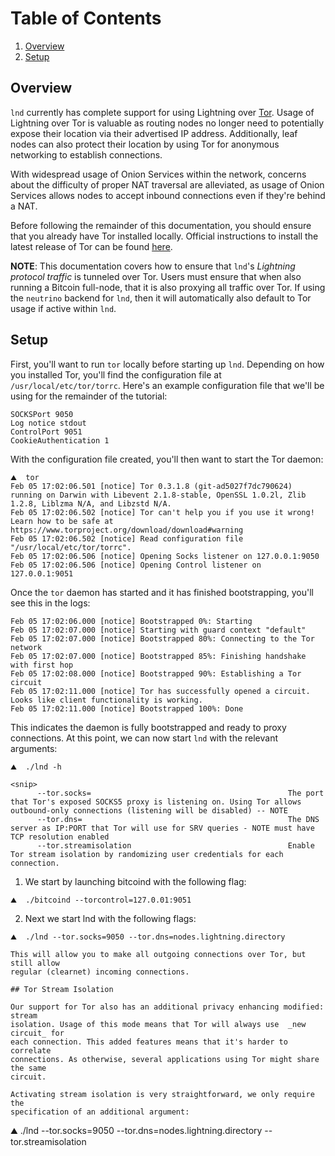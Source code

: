 # Table of Contents
1. [Overview](#overview)
2. [Setup](#setup)

## Overview

`lnd` currently has complete support for using Lightning over
[Tor](https://www.torproject.org/). Usage of Lightning over Tor is valuable as
routing nodes no longer need to potentially expose their location via their
advertised IP address. Additionally, leaf nodes can also protect their location
by using Tor for anonymous networking to establish connections.

With widespread usage of Onion Services within the network, concerns about the
difficulty of proper NAT traversal are alleviated, as usage of Onion Services
allows nodes to accept inbound connections even if they're behind a NAT.

Before following the remainder of this documentation, you should ensure that
you already have Tor installed locally. Official instructions to install the
latest release of Tor can be found
[here](https://www.torproject.org/docs/tor-doc-unix.html.en).

**NOTE**: This documentation covers how to ensure that `lnd`'s _Lightning
protocol traffic_ is tunneled over Tor. Users must ensure that when also running
a Bitcoin full-node, that it is also proxying all traffic over Tor. If using the
`neutrino` backend for `lnd`, then it will automatically also default to Tor
usage if active within `lnd`.

## Setup

First, you'll want to run `tor` locally before starting up `lnd`. Depending on
how you installed Tor, you'll find the configuration file at
`/usr/local/etc/tor/torrc`. Here's an example configuration file that we'll be
using for the remainder of the tutorial:
```
SOCKSPort 9050
Log notice stdout
ControlPort 9051
CookieAuthentication 1
```

With the configuration file created, you'll then want to start the Tor daemon:
```
⛰  tor
Feb 05 17:02:06.501 [notice] Tor 0.3.1.8 (git-ad5027f7dc790624) running on Darwin with Libevent 2.1.8-stable, OpenSSL 1.0.2l, Zlib 1.2.8, Liblzma N/A, and Libzstd N/A.
Feb 05 17:02:06.502 [notice] Tor can't help you if you use it wrong! Learn how to be safe at https://www.torproject.org/download/download#warning
Feb 05 17:02:06.502 [notice] Read configuration file "/usr/local/etc/tor/torrc".
Feb 05 17:02:06.506 [notice] Opening Socks listener on 127.0.0.1:9050
Feb 05 17:02:06.506 [notice] Opening Control listener on 127.0.0.1:9051
```

Once the `tor` daemon has started and it has finished bootstrapping, you'll see this in the logs:
```
Feb 05 17:02:06.000 [notice] Bootstrapped 0%: Starting
Feb 05 17:02:07.000 [notice] Starting with guard context "default"
Feb 05 17:02:07.000 [notice] Bootstrapped 80%: Connecting to the Tor network
Feb 05 17:02:07.000 [notice] Bootstrapped 85%: Finishing handshake with first hop
Feb 05 17:02:08.000 [notice] Bootstrapped 90%: Establishing a Tor circuit
Feb 05 17:02:11.000 [notice] Tor has successfully opened a circuit. Looks like client functionality is working.
Feb 05 17:02:11.000 [notice] Bootstrapped 100%: Done
```

This indicates the daemon is fully bootstrapped and ready to proxy connections.
At this point, we can now start `lnd` with the relevant arguments:

```
⛰  ./lnd -h

<snip>
      --tor.socks=                                            The port that Tor's exposed SOCKS5 proxy is listening on. Using Tor allows outbound-only connections (listening will be disabled) -- NOTE
      --tor.dns=                                              The DNS server as IP:PORT that Tor will use for SRV queries - NOTE must have TCP resolution enabled
      --tor.streamisolation                                   Enable Tor stream isolation by randomizing user credentials for each connection.

```
1. We start by launching bitcoind with the following flag:

```shell
⛰  ./bitcoind --torcontrol=127.0.01:9051
```

2. Next we start lnd with the following flags:
```
⛰  ./lnd --tor.socks=9050 --tor.dns=nodes.lightning.directory
```

```
This will allow you to make all outgoing connections over Tor, but still allow
regular (clearnet) incoming connections.

## Tor Stream Isolation

Our support for Tor also has an additional privacy enhancing modified: stream
isolation. Usage of this mode means that Tor will always use  _new circuit_ for
each connection. This added features means that it's harder to correlate
connections. As otherwise, several applications using Tor might share the same
circuit.

Activating stream isolation is very straightforward, we only require the
specification of an additional argument:
```
⛰  ./lnd --tor.socks=9050 --tor.dns=nodes.lightning.directory --tor.streamisolation
```
